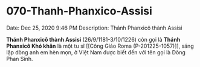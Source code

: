 # 070-Thanh-Phanxico-Assisi

Date: Dec 25, 2020 9:46 PM
Description: Thánh Phanxicô thành Assisi

**Thánh Phanxicô thành Assisi** (26/9/1181-3/10/1226) còn gọi là **Thánh Phanxicô Khó khăn** là một tu sĩ [[Công Giáo Roma (P-201225-1057)]], sáng lập dòng anh em hèn mọn, ở Việt Nam được biết đến với tên gọi là Dòng Phan Sinh.